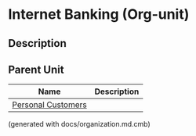 # Internet Banking (Org-unit)
## Description



## Parent Unit
| Name | Description |
|---|---|
| [Personal Customers](../../../mybank/organization/personal-customers.md) |  |


(generated with docs/organization.md.cmb)
